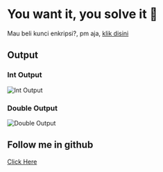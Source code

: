 # You want it, you solve it 🤪
Mau beli kunci enkripsi?, pm aja, [klik disini](https://wa.me/6281232857502/?text=minat,%20beli%20kunci%20enkrisi%20bang!)

## Output 
### Int Output
![Int Output](/snippet/01.PNG)
### Double Output
![Double Output](/snippet/02.PNG)

## Follow me in github 
[Click Here](https://github.com/BosToken)
